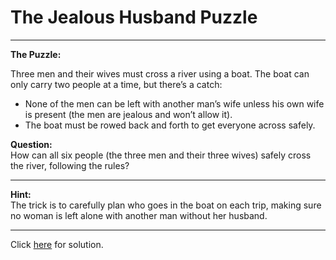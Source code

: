 # The Jealous Husband Puzzle

---

**The Puzzle:**

Three men and their wives must cross a river using a boat. The boat can only carry two people at a time, but there’s a catch:
- None of the men can be left with another man’s wife unless his own wife is present (the men are jealous and won’t allow it).
- The boat must be rowed back and forth to get everyone across safely.

**Question:**  
How can all six people (the three men and their three wives) safely cross the river, following the rules?

---

**Hint:**  
The trick is to carefully plan who goes in the boat on each trip, making sure no woman is left alone with another man without her husband.

---

Click [here](jealous-husband-003.sol.md) for solution.